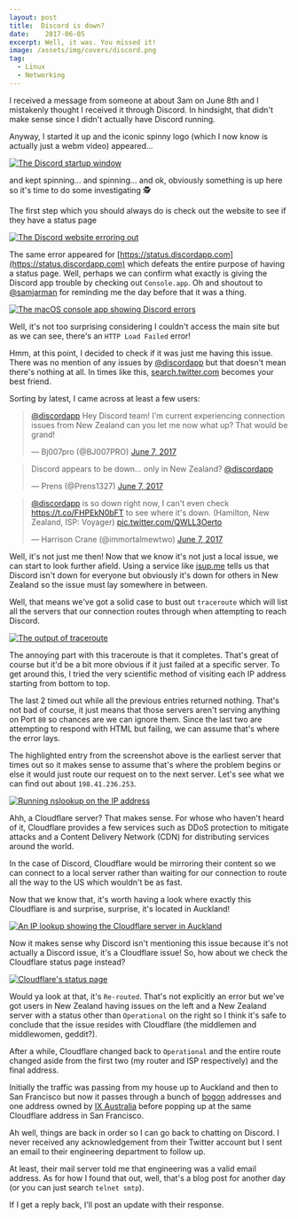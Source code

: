 ```yaml
---
layout: post
title:  Discord is down?
date:    2017-06-05
excerpt: Well, it was. You missed it!
image: /assets/img/covers/discord.png
tag:
  - Linux
  - Networking
---
```


I received a message from someone at about 3am on June 8th and I mistakenly thought I received it through Discord. In hindsight, that didn't make sense since I didn't actually have Discord running.

Anyway, I started it up and the iconic spinny logo (which I now know is actually just a webm video) appeared...

[![The Discord startup window][1]][1]

[1]: /assets/img/discord/startup.png

and kept spinning... and spinning... and ok, obviously something is up here so it's time to do some investigating 🕵️

The first step which you should always do is check out the website to see if they have a status page

[![The Discord website erroring out][2]][2]

[2]: /assets/img/discord/site.png

The same error appeared for [https://status.discordapp.com](https://status.discordapp.com) which defeats the entire purpose of having a status page. Well, perhaps we can confirm what exactly is giving the Discord app trouble by checking out `Console.app`. Oh and shoutout to [@samjarman](https://twitter.com/samjarman) for reminding me the day before that it was a thing.

[![The macOS console app showing Discord errors][3]][3]

[3]: /assets/img/discord/console.png

Well, it's not too surprising considering I couldn't access the main site but as we can see, there's an `HTTP Load Failed` error!

Hmm, at this point, I decided to check if it was just me having this issue. There was no mention of any issues by [@discordapp](https://twitter.com/discordapp) but that doesn't mean there's nothing at all. In times like this, [search.twitter.com](https://search.twitter.com) becomes your best friend.

Sorting by latest, I came across at least a few users:

<blockquote class="twitter-tweet" data-lang="en"><p lang="en" dir="ltr"><a href="https://twitter.com/discordapp">@discordapp</a> Hey Discord team! I&#39;m current experiencing connection issues from New Zealand can you let me now what up? That would be grand!</p>&mdash; Bj007pro (@BJ007PRO) <a href="https://twitter.com/BJ007PRO/status/872475878155997184">June 7, 2017</a></blockquote>
<script async src="//platform.twitter.com/widgets.js" charset="utf-8"></script>

<blockquote class="twitter-tweet" data-lang="en"><p lang="en" dir="ltr">Discord appears to be down... only in New Zealand? <a href="https://twitter.com/discordapp">@discordapp</a></p>&mdash; Prens (@Prens1327) <a href="https://twitter.com/Prens1327/status/872477454002118656">June 7, 2017</a></blockquote>
<script async src="//platform.twitter.com/widgets.js" charset="utf-8"></script>

<blockquote class="twitter-tweet" data-lang="en"><p lang="en" dir="ltr"><a href="https://twitter.com/discordapp">@discordapp</a> is so down right now, I can&#39;t even check <a href="https://t.co/FHPEkN0bFT">https://t.co/FHPEkN0bFT</a> to see where it&#39;s down. (Hamilton, New Zealand, ISP: Voyager) <a href="https://t.co/QWLL3Oerto">pic.twitter.com/QWLL3Oerto</a></p>&mdash; Harrison Crane (@immortalmewtwo) <a href="https://twitter.com/immortalmewtwo/status/872476123132641281">June 7, 2017</a></blockquote>
<script async src="//platform.twitter.com/widgets.js" charset="utf-8"></script>

Well, it's not just me then! Now that we know it's not just a local issue, we can start to look further afield. Using a service like [isup.me](https://isup.me) tells us that Discord isn't down for everyone but obviously it's down for others in New Zealand so the issue must lay somewhere in between.

Well, that means we've got a solid case to bust out `traceroute` which will list all the servers that our connection routes through when attempting to reach Discord.

[![The output of traceroute][4]][4]

[4]: /assets/img/discord/traceroute.png

The annoying part with this traceroute is that it completes. That's great of course but it'd be a bit more obvious if it just failed at a specific server. To get around this, I tried the very scientific method of visiting each IP address starting from bottom to top.

The last 2 timed out while all the previous entries returned nothing. That's not bad of course, it just means that those servers aren't serving anything on Port `80` so chances are we can ignore them. Since the last two are attempting to respond with HTML but failing, we can assume that's where the error lays.

The highlighted entry from the screenshot above is the earliest server that times out so it makes sense to assume that's where the problem begins or else it would just route our request on to the next server. Let's see what we can find out about `198.41.236.253`.

[![Running nslookup on the IP address][5]][5]

[5]: /assets/img/discord/nslookup.png

Ahh, a Cloudflare server? That makes sense. For whose who haven't heard of it, Cloudflare provides a few services such as DDoS protection to mitigate attacks and a Content Delivery Network (CDN) for distributing services around the world.

In the case of Discord, Cloudflare would be mirroring their content so we can connect to a local server rather than waiting for our connection to route all the way to the US which wouldn't be as fast.

Now that we know that, it's worth having a look where exactly this Cloudflare is and surprise, surprise, it's located in Auckland!

[![An IP lookup showing the Cloudflare server in Auckland][6]][6]

[6]: /assets/img/discord/location.png

Now it makes sense why Discord isn't mentioning this issue because it's not actually a Discord issue, it's a Cloudflare issue! So, how about we check the Cloudflare status page instead?

[![Cloudflare's status page][7]][7]

[7]: /assets/img/discord/cloudflare.png

Would ya look at that, it's `Re-routed`. That's not explicitly an error but we've got users in New Zealand having issues on the left and a New Zealand server with a status other than `Operational` on the right so I think it's safe to conclude that the issue resides with Cloudflare (the middlemen and middlewomen, geddit?).

After a while, Cloudflare changed back to `Operational` and the entire route changed aside from the first two (my router and ISP respectively) and the final address.

Initially the traffic was passing from my house up to Auckland and then to San Francisco but now it passes through a bunch of [bogon](https://en.wikipedia.org/wiki/Bogon_filtering) addresses and one address owned by [IX Australia](https://www.ix.asn.au/) before popping up at the same Cloudflare address in San Francisco.

Ah well, things are back in order so I can go back to chatting on Discord. I never received any acknowledgement from their Twitter account but I sent an email to their engineering department to follow up.

At least, their mail server told me that engineering was a valid email address. As for how I found that out, well, that's a blog post for another day (or you can just search `telnet smtp`).

If I get a reply back, I'll post an update with their response.